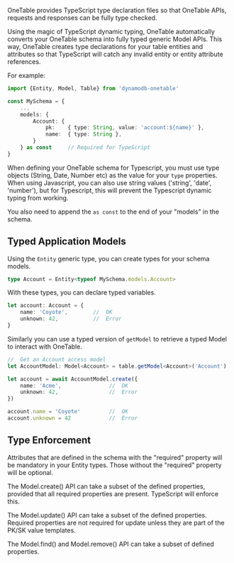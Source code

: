 OneTable provides TypeScript type declaration files so that OneTable APIs, requests and responses can be fully type checked.

Using the magic of TypeScript dynamic typing, OneTable automatically converts your OneTable schema into fully typed generic Model APIs. This way, OneTable creates type declarations for your table entities and attributes so that TypeScript will catch any invalid entity or entity attribute references.

For example:

```typescript
import {Entity, Model, Table} from 'dynamodb-onetable'

const MySchema = {
    ...
    models: {
        Account: {
            pk:    { type: String, value: 'account:${name}' },
            name:  { type: String },
        }
    } as const     // Required for TypeScript
}

```

When defining your OneTable schema for Typescript, you must use type objects (String, Date, Number etc) as the value for your `type` properties. When using Javascript, you can also use string values ('string', 'date', 'number'), but for Typescript, this will prevent the Typescript dynamic typing from working.

You also need to append the `as const` to the end of your "models" in the schema.

## Typed Application Models

Using the `Entity` generic type, you can create types for your schema models.

```typescript
type Account = Entity<typeof MySchema.models.Account>
```

With these types, you can declare typed variables.

```typescript
let account: Account = {
    name: 'Coyote',        //  OK
    unknown: 42,           //  Error
}
```

Similarly you can use a typed version of `getModel` to retrieve a typed Model to interact with OneTable.

```typescript
//  Get an Account access model
let AccountModel: Model<Account> = table.getModel<Account>('Account')

let account = await AccountModel.create({
    name: 'Acme',               //  OK
    unknown: 42,                //  Error
})

account.name = 'Coyote'         //  OK
account.unknown = 42            //  Error
```

## Type Enforcement

Attributes that are defined in the schema with the "required" property will be mandatory in your Entity types. Those without the "required" property will be optional.

The Model.create() API can take a subset of the defined properties, provided that all required properties are present. TypeScript will enforce this.

The Model.update() API can take a subset of the defined properties. Required properties are not required for update unless they are part of the PK/SK value templates.

The Model.find() and Model.remove() API can take a subset of defined properties.